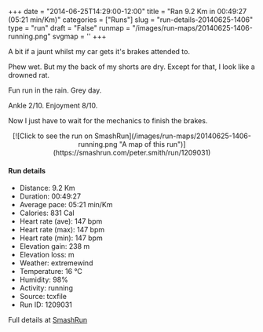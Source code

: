 +++
date = "2014-06-25T14:29:00-12:00"
title = "Ran 9.2 Km in 00:49:27 (05:21 min/Km)"
categories = ["Runs"]
slug = "run-details-20140625-1406"
type = "run"
draft = "False"
runmap = "/images/run-maps/20140625-1406-running.png"
svgmap = '<polyline points="19 3, 22 5, 23 9, 7 70, 8 75, 5 83, 9 85, 5 97, 22 100, 69 98, 82 98, 95 90, 85 82, 78 76, 68 67, 61 59, 81 46, 78 44, 76 39, 69 36, 67 34, 48 23, 40 17, 34 12, 33 11, 32 9, 30 8, 31 5, 24 3, 25 0, 21 0, 20 3, 18 4">'
+++

A bit if a jaunt whilst my car gets it's brakes attended to. 

Phew wet. But my the back of my shorts are dry. Except for that, I look like a drowned rat. 

Fun run in the rain. Grey day. 

Ankle 2/10. Enjoyment 8/10. 

Now I just have to wait for the mechanics to finish the brakes. 



<!--more-->

<center>
[![Click to see the run on SmashRun](/images/run-maps/20140625-1406-running.png "A map of this run")](https://smashrun.com/peter.smith/run/1209031)
</center>

#### Run details

* Distance: 9.2 Km
* Duration: 00:49:27
* Average pace: 05:21 min/Km
* Calories: 831 Cal
* Heart rate (ave): 147 bpm
* Heart rate (max): 147 bpm
* Heart rate (min): 147 bpm
* Elevation gain: 238 m
* Elevation loss:  m
* Weather: extremewind
* Temperature: 16 &deg;C
* Humidity: 98%
* Activity: running
* Source: tcxfile
* Run ID: 1209031

Full details at [SmashRun](https://smashrun.com/peter.smith/run/1209031)